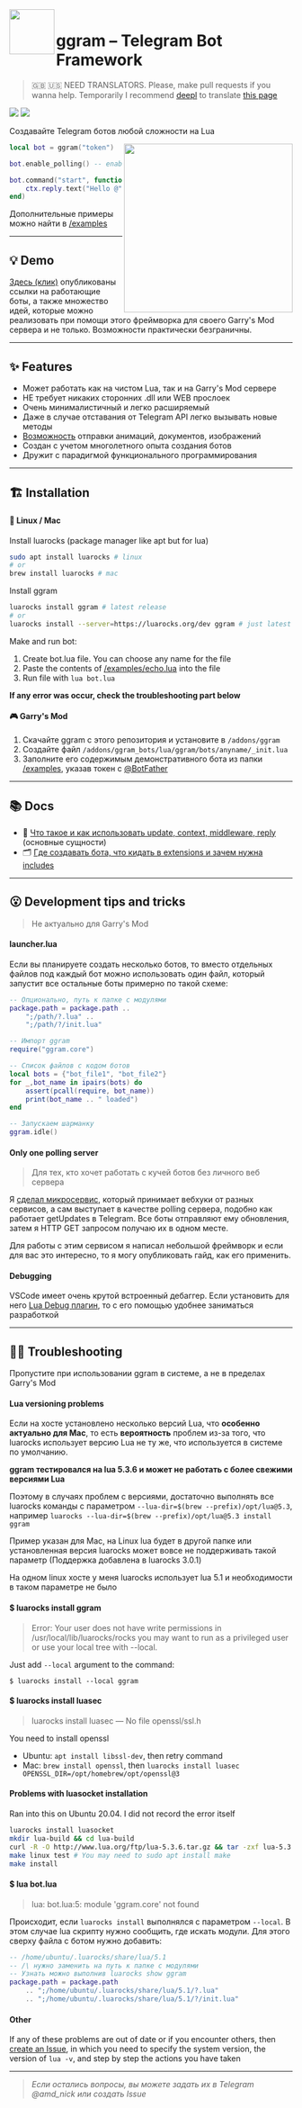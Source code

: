 <img align="left" width="80" src="https://i.imgur.com/AbYOj2T.png">

# ggram – Telegram Bot Framework

> 🇬🇧 🇺🇸 NEED TRANSLATORS. Please, make pull requests if you wanna help. Temporarily I recommend [deepl](https://www.deepl.com/translator) to translate [this page](https://raw.githubusercontent.com/TRIGONIM/ggram/main/readme.md)

<p align="left">
	<img src="https://img.shields.io/github/languages/code-size/TRIGONIM/ggram">
	<img src="https://img.shields.io/github/license/TRIGONIM/ggram">
</p>

Создавайте Telegram ботов любой сложности на Lua

<img align="right" width="300" src="https://user-images.githubusercontent.com/9200174/135781831-dbb545a9-b3d9-4d0a-ba58-dd42935d35f0.png">

```lua
local bot = ggram("token")

bot.enable_polling() -- enables getUpdates loop

bot.command("start", function(ctx)
	ctx.reply.text("Hello @" .. ctx.from.username)
end)
```

Дополнительные примеры можно найти в [/examples](/examples)

---

## 💡 Demo
[Здесь (клик)](https://forum.gm-donate.net/t/idei-telegram-botov-dlya-vashego-servera/197) опубликованы ссылки на работающие боты, а также множество идей, которые можно реализовать при помощи этого фреймворка для своего Garry's Mod сервера и не только. Возможности практически безграничны.

---

## ✨ Features
- Может работать как на чистом Lua, так и на Garry's Mod сервере
- НЕ требует никаких сторонних .dll или WEB прослоек
- Очень минималистичный и легко расширяемый
- Даже в случае отставания от Telegram API легко вызывать новые методы
- [Возможность](/lua/ggram/includes/surprise) отправки анимаций, документов, изображений
- Создан с учетом многолетного опыта создания ботов
- Дружит с парадигмой функционального программирования

---

## 🏗 Installation

#### 🐧 Linux / Mac

Install luarocks (package manager like apt but for lua)

```sh
sudo apt install luarocks # linux
# or
brew install luarocks # mac
```

Install ggram

```sh
luarocks install ggram # latest release
# or
luarocks install --server=https://luarocks.org/dev ggram # just latest
```

Make and run bot:
1. Create bot.lua file. You can choose any name for the file
2. Paste the contents of [/examples/echo.lua](/examples/echo.lua) into the file
3. Run file with `lua bot.lua`

**If any error was occur, check the troubleshooting part below**


#### 🎮 Garry's Mod
1. Скачайте ggram с этого репозитория и установите в `/addons/ggram`
2. Создайте файл `/addons/ggram_bots/lua/ggram/bots/anyname/_init.lua`
3. Заполните его содержимым демонстративного бота из папки [/examples](/examples), указав токен с [@BotFather](https://t.me/BotFather)

---

## 📚 Docs
- 🤔 [Что такое и как использовать update, context, middleware, reply](/info/understanding_things.md) (основные сущности)
- 🗂 [Где создавать бота, что кидать в extensions и зачем нужна includes](/info/project_structure.md)

---

## 😮 Development tips and tricks

> Не актуально для Garry's Mod

#### launcher.lua

Если вы планируете создать несколько ботов, то вместо отдельных файлов под каждый бот можно использовать один файл, который запустит все остальные боты примерно по такой схеме:

```lua
-- Опционально, путь к папке с модулями
package.path = package.path ..
	";/path/?.lua" ..
	";/path/?/init.lua"

-- Импорт ggram
require("ggram.core")

-- Список файлов с кодом ботов
local bots = {"bot_file1", "bot_file2"}
for _,bot_name in ipairs(bots) do
	assert(pcall(require, bot_name))
	print(bot_name .. " loaded")
end

-- Запускаем шарманку
ggram.idle()
```

#### Only one polling server

> Для тех, кто хочет работать с кучей ботов без личного веб сервера

Я [сделал микросервис](https://blog.amd-nick.me/poll-gmod-app-docs/), который принимает вебхуки от разных сервисов, а сам выступает в качестве polling сервера, подобно как работает getUpdates в Telegram. Все боты отправляют ему обновления, затем я HTTP GET запросом получаю их в одном месте.

Для работы с этим сервисом я написал небольшой фреймворк и если для вас это интересно, то я могу опубликовать гайд, как его применить.

#### Debugging

VSCode имеет очень крутой встроенный дебаггер. Если установить для него [Lua Debug плагин](https://marketplace.visualstudio.com/items?itemName=actboy168.lua-debug), то с его помощью удобнее заниматься разработкой

---

## 👩‍🔧 Troubleshooting

Пропустите при использовании ggram в системе, а не в пределах Garry's Mod

#### Lua versioning problems

Если на хосте установлено несколько версий Lua, что **особенно актуально для Mac**, то есть **вероятность** проблем из-за того, что luarocks использует версию Lua не ту же, что используется в системе по умолчанию.

**ggram тестировался на lua 5.3.6 и может не работать с более свежими версиями Lua**

Поэтому в случаях проблем с версиями, достаточно выполнять все luarocks команды c параметром `--lua-dir=$(brew --prefix)/opt/lua@5.3`, например `luarocks --lua-dir=$(brew --prefix)/opt/lua@5.3 install ggram`

Пример указан для Mac, на Linux lua будет в другой папке или установленная версия luarocks может вовсе не поддерживать такой параметр (Поддержка добавлена в luarocks 3.0.1)

На одном linux хосте у меня luarocks использует lua 5.1 и необходимости в таком параметре не было


#### $ luarocks install ggram

> Error: Your user does not have write permissions in /usr/local/lib/luarocks/rocks
> you may want to run as a privileged user or use your local tree with --local.

Just add `--local` argument to the command:

`$ luarocks install --local ggram`

#### $ luarocks install luasec

> luarocks install luasec — No file openssl/ssl.h

You need to install openssl

- Ubuntu: `apt install libssl-dev`, then retry command
- Mac: `brew install openssl`, then `luarocks install luasec OPENSSL_DIR=/opt/homebrew/opt/openssl@3`

#### Problems with luasocket installation

Ran into this on Ubuntu 20.04. I did not record the error itself

```sh
luarocks install luasocket
mkdir lua-build && cd lua-build
curl -R -O http://www.lua.org/ftp/lua-5.3.6.tar.gz && tar -zxf lua-5.3.6.tar.gz && cd lua-5.3.6
make linux test # You may need to sudo apt install make
make install
```

#### $ lua bot.lua

> lua: bot.lua:5: module 'ggram.core' not found

Происходит, если `luarocks install` выполнялся с параметром `--local`. В этом случае lua скрипту нужно сообщить, где искать модули. Для этого сверху файла с ботом нужно добавить:

```lua
-- /home/ubuntu/.luarocks/share/lua/5.1
-- /\ нужно заменить на путь к папке с модулями
-- Узнать можно выполнив luarocks show ggram
package.path = package.path
	.. ";/home/ubuntu/.luarocks/share/lua/5.1/?.lua"
	.. ";/home/ubuntu/.luarocks/share/lua/5.1/?/init.lua"
```

#### Other

If any of these problems are out of date or if you encounter others, then [create an Issue](https://github.com/TRIGONIM/ggram/issues/new), in which you need to specify the system version, the version of `lua -v`, and step by step the actions you have taken


---
> _Если остались вопросы, вы можете задать их в Telegram @amd_nick или создать Issue_
